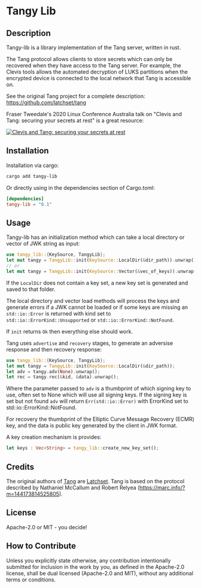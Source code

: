 # Tangy Lib

## Description

Tangy-lib is a library implementation of the Tang server, written in rust.

The Tang protocol allows clients to store secrets which can only be recovered when they have access to the Tang server. For example, the Clevis tools allows the automated decryption of LUKS partitions when the encrypted device is connected to the local network that Tang is accessible on.

See the original Tang project for a complete description: https://github.com/latchset/tang

Fraser Tweedale's 2020 Linux Conference Australia talk on "Clevis and Tang: securing your secrets at rest" is a great resource:

[![Clevis and Tang: securing your secrets at rest](https://img.youtube.com/vi/Dk6ZuydQt9I/0.jpg)](https://www.youtube.com/watch?v=Dk6ZuydQt9I)


## Installation

Installation via cargo:

``` bash
cargo add tangy-lib
```

Or directly using in the dependencies section of Cargo.toml:

``` toml
[dependencies]
tangy-lib = "0.1"
```

## Usage

Tangy-lib has an initialization method which can take a local directory or vector of JWK string as input:

``` rust
use tangy_lib::{KeySource, TangyLib};
let mut tangy = TangyLib::init(KeySource::LocalDir(&dir_path)).unwrap();
// or
let mut tangy = TangyLib::init(KeySource::Vector(&vec_of_keys)).unwrap();
```

If the `LocalDir` does not contain a key set, a new key set is generated and saved to that folder.

The local directory and vector load methods will process the keys and generate errors if a JWK cannot be loaded or if some keys are missing an `std::io::Error` is returned with kind set to `std::io::ErrorKind::Unsupported` or `std::io::ErrorKind::NotFound`. 

If `init` returns `Ok` then everything else should work.

Tang uses `advertise` and `recovery` stages, to generate an adversise response and then recovery response:

``` rust
use tangy_lib::{KeySource, TangyLib};
let mut tangy = TangyLib::init(KeySource::LocalDir(&dir_path));
let adv = tangy.adv(None).unwrap();
let rec = tangy.rec(&kid, &data).unwrap();
```

Where the parameter passed to `adv` is a thumbprint of which signing key to use, often set to None which will use all signing keys. If the signing key is set but not found `adv` will return `Err(std::io::Error)` with ErrorKind set to std::io::ErrorKind::NotFound.

For recovery the thumbprint of the Elliptic Curve Message Recovery (ECMR) key, and the data is public key generated by the client in JWK format.

A key creation mechanism is provides:

``` rust
let keys : Vec<String> = tangy_lib::create_new_key_set();
```

## Credits

The original authors of [Tang](https://github.com/latchset/tang) are [Latchset](https://github.com/latchset/). Tang is based on the protocol described by Nathaniel McCallum and Robert Relyea (https://marc.info/?m=144173814525805).


## License

Apache-2.0 or MIT - you decide!

## How to Contribute

Unless you explicitly state otherwise, any contribution intentionally submitted for inclusion in the work by you, as defined in the Apache-2.0 license, shall be dual licensed (Apache-2.0 and MIT), without any additional terms or conditions.